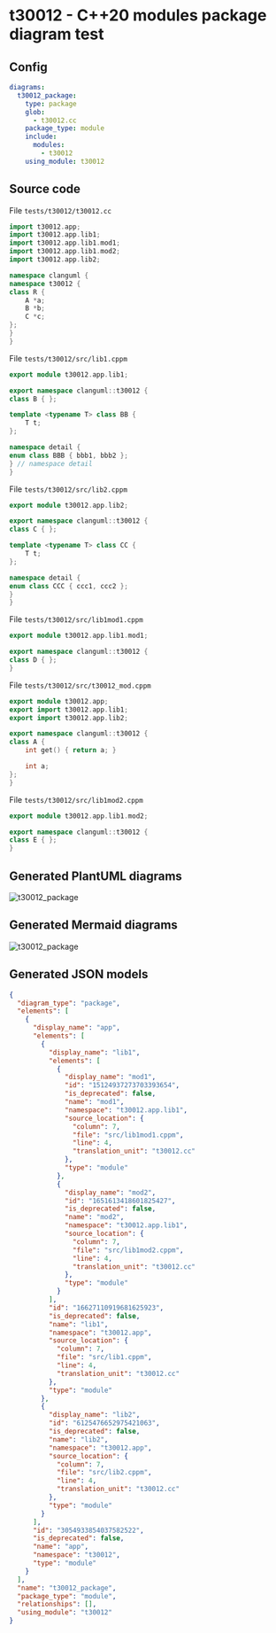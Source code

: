 # t30012 - C++20 modules package diagram test
## Config
```yaml
diagrams:
  t30012_package:
    type: package
    glob:
      - t30012.cc
    package_type: module
    include:
      modules:
        - t30012
    using_module: t30012
```
## Source code
File `tests/t30012/t30012.cc`
```cpp
import t30012.app;
import t30012.app.lib1;
import t30012.app.lib1.mod1;
import t30012.app.lib1.mod2;
import t30012.app.lib2;

namespace clanguml {
namespace t30012 {
class R {
    A *a;
    B *b;
    C *c;
};
}
}
```
File `tests/t30012/src/lib1.cppm`
```cpp
export module t30012.app.lib1;

export namespace clanguml::t30012 {
class B { };

template <typename T> class BB {
    T t;
};

namespace detail {
enum class BBB { bbb1, bbb2 };
} // namespace detail
}
```
File `tests/t30012/src/lib2.cppm`
```cpp
export module t30012.app.lib2;

export namespace clanguml::t30012 {
class C { };

template <typename T> class CC {
    T t;
};

namespace detail {
enum class CCC { ccc1, ccc2 };
}
}
```
File `tests/t30012/src/lib1mod1.cppm`
```cpp
export module t30012.app.lib1.mod1;

export namespace clanguml::t30012 {
class D { };
}
```
File `tests/t30012/src/t30012_mod.cppm`
```cpp
export module t30012.app;
export import t30012.app.lib1;
export import t30012.app.lib2;

export namespace clanguml::t30012 {
class A {
    int get() { return a; }

    int a;
};
}
```
File `tests/t30012/src/lib1mod2.cppm`
```cpp
export module t30012.app.lib1.mod2;

export namespace clanguml::t30012 {
class E { };
}
```
## Generated PlantUML diagrams
![t30012_package](./t30012_package.svg "C++20 modules package diagram test")
## Generated Mermaid diagrams
![t30012_package](./t30012_package_mermaid.svg "C++20 modules package diagram test")
## Generated JSON models
```json
{
  "diagram_type": "package",
  "elements": [
    {
      "display_name": "app",
      "elements": [
        {
          "display_name": "lib1",
          "elements": [
            {
              "display_name": "mod1",
              "id": "15124937273703393654",
              "is_deprecated": false,
              "name": "mod1",
              "namespace": "t30012.app.lib1",
              "source_location": {
                "column": 7,
                "file": "src/lib1mod1.cppm",
                "line": 4,
                "translation_unit": "t30012.cc"
              },
              "type": "module"
            },
            {
              "display_name": "mod2",
              "id": "1651613418601825427",
              "is_deprecated": false,
              "name": "mod2",
              "namespace": "t30012.app.lib1",
              "source_location": {
                "column": 7,
                "file": "src/lib1mod2.cppm",
                "line": 4,
                "translation_unit": "t30012.cc"
              },
              "type": "module"
            }
          ],
          "id": "16627110919681625923",
          "is_deprecated": false,
          "name": "lib1",
          "namespace": "t30012.app",
          "source_location": {
            "column": 7,
            "file": "src/lib1.cppm",
            "line": 4,
            "translation_unit": "t30012.cc"
          },
          "type": "module"
        },
        {
          "display_name": "lib2",
          "id": "6125476652975421063",
          "is_deprecated": false,
          "name": "lib2",
          "namespace": "t30012.app",
          "source_location": {
            "column": 7,
            "file": "src/lib2.cppm",
            "line": 4,
            "translation_unit": "t30012.cc"
          },
          "type": "module"
        }
      ],
      "id": "3054933854037582522",
      "is_deprecated": false,
      "name": "app",
      "namespace": "t30012",
      "type": "module"
    }
  ],
  "name": "t30012_package",
  "package_type": "module",
  "relationships": [],
  "using_module": "t30012"
}
```
